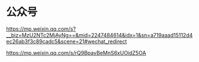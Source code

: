 # 公众号
https://mp.weixin.qq.com/s?__biz=MzU2NTc2MjAyNg==&mid=2247484614&idx=1&sn=a719aaad15112d4ec26ab3f3c89cadc5&scene=21#wechat_redirect


https://mp.weixin.qq.com/s/rQ9BpavBeMnS6xUOidZ5OA

